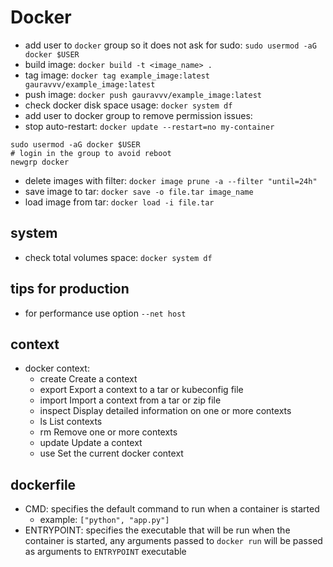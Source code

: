 # Docker
* add user to `docker` group so it does not ask for sudo: `sudo usermod -aG docker $USER`
* build image: `docker build -t <image_name> .`
* tag image: `docker tag example_image:latest gauravvv/example_image:latest`
* push image: `docker push gauravvv/example_image:latest`
* check docker disk space usage: `docker system df`
* add user to docker group to remove permission issues: 
* stop auto-restart: `docker update --restart=no my-container`
```
sudo usermod -aG docker $USER
# login in the group to avoid reboot
newgrp docker
```
* delete images with filter: `docker image prune -a --filter "until=24h"`
* save image to tar: `docker save -o file.tar image_name`
* load image from tar: `docker load -i file.tar`

## system
* check total volumes space: `docker system df`

## tips for production
* for performance use option `--net host`

## context
* docker context:
  * create      Create a context
  * export      Export a context to a tar or kubeconfig file
  * import      Import a context from a tar or zip file
  * inspect     Display detailed information on one or more contexts
  * ls          List contexts
  * rm          Remove one or more contexts
  * update      Update a context
  * use         Set the current docker context

## dockerfile
* CMD: specifies the default command to run when a container is started
  * example: `["python", "app.py"]`
* ENTRYPOINT: specifies the executable that will be run when the container is started, any arguments passed to `docker run` will be passed as arguments
to `ENTRYPOINT` executable


